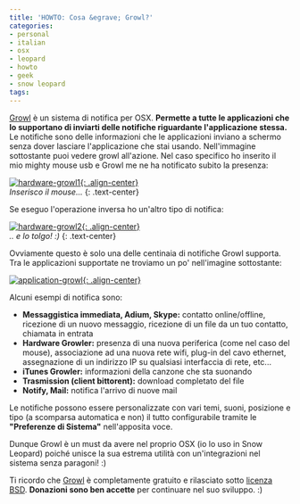 ```yaml
---
title: 'HOWTO: Cosa &egrave; Growl?'
categories:
- personal
- italian
- osx
- leopard
- howto
- geek
- snow leopard
tags:
---
```

[Growl](http://growl.info/) è un sistema di notifica per OSX. **Permette a
tutte le applicazioni che lo supportano di inviarti delle notifiche
riguardante l'applicazione stessa.** Le notifiche sono delle informazioni che
le applicazioni inviano a schermo senza dover lasciare l'applicazione che stai
usando. Nell'immagine sottostante puoi vedere growl all'azione. Nel caso
specifico ho inserito il mio mighty mouse usb e Growl me ne ha notificato
subito la presenza:

[![hardware-growl1]({{site.url}}/images/hardware-growl1.png){: .align-center}]({{site.url}}/images/hardware-growl1.png)  
_Inserisco il mouse..._
{: .text-center}

Se eseguo l'operazione inversa ho un'altro tipo di notifica:

[![hardware-growl2]({{site.url}}/images/hardware-growl2.png){: .align-center}]({{site.url}}/images/hardware-growl2.png)  
_.. e lo tolgo! :)_
{: .text-center}

Ovviamente questo è solo una delle centinaia di notifiche Growl supporta. Tra
le applicazioni supportate ne troviamo un po' nell'imagine sottostante:

[![application-growl]({{site.url}}/images/application-growl.png){: .align-center}]({{site.url}}/images/application-growl.png)

Alcuni esempi di notifica sono:

  * **Messaggistica immediata, Adium, Skype:** contatto online/offline, ricezione di un nuovo messaggio, ricezione di un file da un tuo contatto, chiamata in entrata
  * **Hardware Growler:** presenza di una nuova periferica (come nel caso del mouse), associazione ad una nuova rete wifi, plug-in del cavo ethernet, assegnazione di un indirizzo IP su qualsiasi interfaccia di rete, etc...
  * **iTunes Growler:** informazioni della canzone che sta suonando
  * **Trasmission (client bittorent):** download completato del file
  * **Notify, Mail:** notifica l'arrivo di nuove mail
  
Le notifiche possono essere personalizzate con vari temi, suoni, posizione e
tipo (a scomparsa automatica e non) il tutto configurabile tramite le
**"Preferenze di Sistema"** nell'apposita voce.

Dunque Growl è un must da avere nel proprio OSX (io lo uso in Snow Leopard)
poiché unisce la sua estrema utilità con un'integrazioni nel sistema senza
paragoni! :)

Ti ricordo che [Growl](http://growl.info/) è completamente gratuito e
rilasciato sotto [licenza BSD](http://it.wikipedia.org/wiki/Licenze_BSD).
**Donazioni sono ben accette** per continuare nel suo sviluppo. :)

